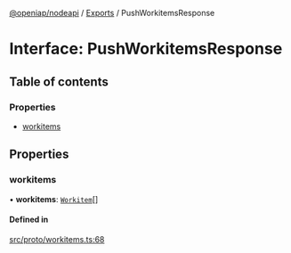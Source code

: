 [@openiap/nodeapi](../README.md) / [Exports](../modules.md) / PushWorkitemsResponse

# Interface: PushWorkitemsResponse

## Table of contents

### Properties

- [workitems](PushWorkitemsResponse.md#workitems)

## Properties

### workitems

• **workitems**: [`Workitem`](../modules.md#workitem)[]

#### Defined in

[src/proto/workitems.ts:68](https://github.com/openiap/nodeapi/blob/a159861/src/proto/workitems.ts#L68)
